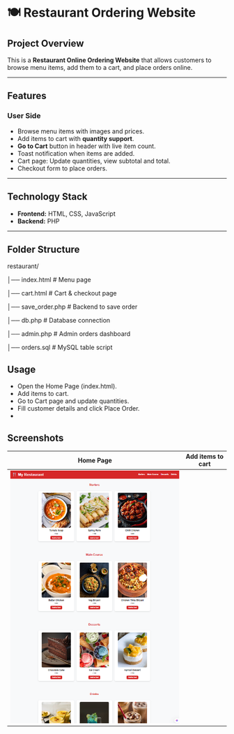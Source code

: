 # 🍽️ Restaurant Ordering Website

## Project Overview
This is a **Restaurant Online Ordering Website** that allows customers to browse menu items, add them to a cart, and place orders online. 

---

## Features

### User Side
- Browse menu items with images and prices.
- Add items to cart with **quantity support**.
- **Go to Cart** button in header with live item count.
- Toast notification when items are added.
- Cart page: Update quantities, view subtotal and total.
- Checkout form to place orders.



---

## Technology Stack
- **Frontend:** HTML, CSS, JavaScript
- **Backend:** PHP
  

---

## Folder Structure
restaurant/

│── index.html # Menu page

│── cart.html # Cart & checkout page

│── save_order.php # Backend to save order

│── db.php # Database connection

│── admin.php # Admin orders dashboard

│── orders.sql # MySQL table script

## Usage

- Open the Home Page (index.html).
- Add items to cart.
- Go to Cart page and update quantities.
- Fill customer details and click Place Order.
- 
## Screenshots
| Home Page        |  Add items to cart        |
| ---------------------------------- | ------------------------------------ |
|![Home_Page](https://github.com/janaki-217/Restaurant/blob/main/Home%20Page%201.png)||![Add_items_to_cart](https://github.com/janaki-217/Restaurant/blob/main/Go%20to%20Cart.png)|



